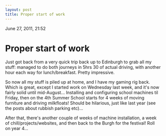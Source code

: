 ```yaml
---
layout: post
title: Proper start of work
---
```


June 27, 2011, 21:52

# Proper start of work #

Just got back from a very quick trip back up to Edinburgh to grab all my stuff: managed to do both journeys in 5hrs 30 of actual driving, with another hour each way for lunch/breakfast. Pretty impressive.

So now all my stuff is piled up at home, and I have my gaming rig back. Which is great, except I started work on Wednesday last week, and it's now fairly solid until mid-August... Installing and configuring school machines til Friday, then on the 4th Summer School starts for 4 weeks of moving furniture and driving milkfloats! Should be hilarious, just like last year (see the posts about rubbish parking etc)...

After that, there's another couple of weeks of machine installation, a week of chill/projects/websites, and then back to the Burgh for the festival! Roll on year 4...
